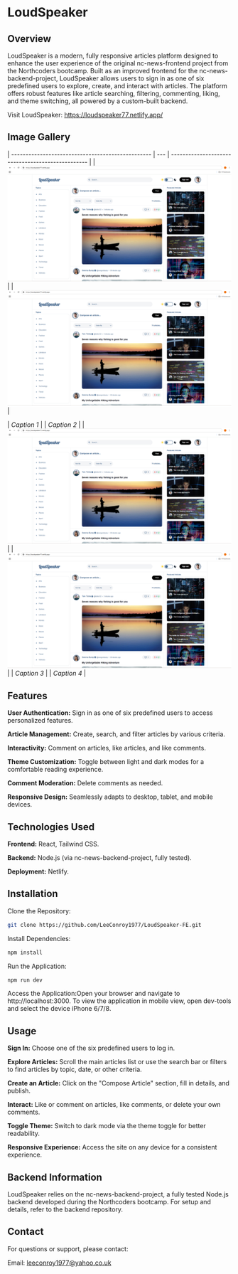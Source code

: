 # LoudSpeaker

## Overview

LoudSpeaker is a modern, fully responsive articles platform designed to enhance the user experience of the original nc-news-frontend project from the Northcoders bootcamp. Built as an improved frontend for the nc-news-backend-project, LoudSpeaker allows users to sign in as one of six predefined users to explore, create, and interact with articles. The platform offers robust features like article searching, filtering, commenting, liking, and theme switching, all powered by a custom-built backend.

Visit LoudSpeaker: https://loudspeaker77.netlify.app/

## Image Gallery

| ------------------------------------------------- | --- | ------------------------------------------------- |
| ![Image 1](./src/assets/images/loudSpeaker_1.png) | | ![Image 2](./src/assets/images/loudSpeaker_1.png) |

| _Caption 1_ | | _Caption 2_ |
| ![Image 3](./src/assets/images/loudSpeaker_1.png) | | ![Image 4](./src/assets/images/loudSpeaker_1.png) |
| _Caption 3_ | | _Caption 4_ |

## Features

**User Authentication:** Sign in as one of six predefined users to access personalized features.

**Article Management:** Create, search, and filter articles by various criteria.

**Interactivity:** Comment on articles, like articles, and like comments.

**Theme Customization:** Toggle between light and dark modes for a comfortable reading experience.

**Comment Moderation:** Delete comments as needed.

**Responsive Design:** Seamlessly adapts to desktop, tablet, and mobile devices.

## Technologies Used

**Frontend:** React, Tailwind CSS.

**Backend:** Node.js (via nc-news-backend-project, fully tested).

**Deployment:** Netlify.

## Installation

Clone the Repository:

```bash
git clone https://github.com/LeeConroy1977/LoudSpeaker-FE.git
```

Install Dependencies:

```bash
npm install
```

Run the Application:

```bash
npm run dev
```

Access the Application:Open your browser and navigate to http://localhost:3000.
To view the application in mobile view, open dev-tools and select the device iPhone 6/7/8.

## Usage

**Sign In:** Choose one of the six predefined users to log in.

**Explore Articles:** Scroll the main articles list or use the search bar or filters to find articles by topic, date, or other criteria.

**Create an Article:** Click on the "Compose Article" section, fill in details, and publish.

**Interact:** Like or comment on articles, like comments, or delete your own comments.

**Toggle Theme:** Switch to dark mode via the theme toggle for better readability.

**Responsive Experience:** Access the site on any device for a consistent experience.

## Backend Information

LoudSpeaker relies on the nc-news-backend-project, a fully tested Node.js backend developed during the Northcoders bootcamp. For setup and details, refer to the backend repository.

## Contact

For questions or support, please contact:

Email: leeconroy1977@yahoo.co.uk
